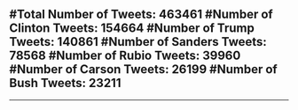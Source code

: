 #Total Number of Tweets: 463461 
#Number of Clinton Tweets: 154664
#Number of Trump Tweets: 140861
#Number of Sanders Tweets: 78568
#Number of Rubio Tweets: 39960
#Number of Carson Tweets: 26199
#Number of Bush Tweets: 23211
---
---
